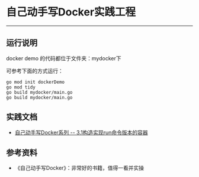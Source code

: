 # 自己动手写Docker实践工程
***

## 运行说明
docker demo 的代码都位于文件夹：mydocker下

可参考下面的方式运行：

```shell
go mod init dockerDemo
go mod tidy
go build mydocker/main.go
go build mydocker/main.go
```

## 实践文档
- [自己动手写Docker系列 -- 3.1构造实现run命令版本的容器](docs/构造实现run命令版本的容器.md)

## 参考资料
- 《自己动手写Docker》：非常好的书籍，值得一看并实操